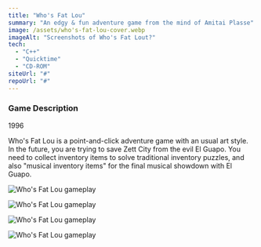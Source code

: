 ```yaml
---
title: "Who's Fat Lou"
summary: "An edgy & fun adventure game from the mind of Amitai Plasse"
image: /assets/who's-fat-lou-cover.webp
imageAlt: "Screenshots of Who's Fat Lout?"
tech:
  - "C++"
  - "Quicktime"
  - "CD-ROM"
siteUrl: "#"
repoUrl: "#"
---
```


### Game Description

1996

Who's Fat Lou is a point-and-click adventure game with an usual art style. In the future, you are trying to save Zett City from the evil El Guapo. You need to collect inventory items to solve traditional inventory puzzles, and also "musical inventory items" for the final musical showdown with El Guapo.

![Who's Fat Lou gameplay](../../assets/who's-fat-lou-back-cover.webp)

![Who's Fat Lou gameplay](../../assets/who's-fat-lou-0-gameplay.png)

![Who's Fat Lou gameplay](../../assets/who's-fat-lou-1-gameplay.webp)

![Who's Fat Lou gameplay](../../assets/who's-fat-lou-2-gameplay.webp)
